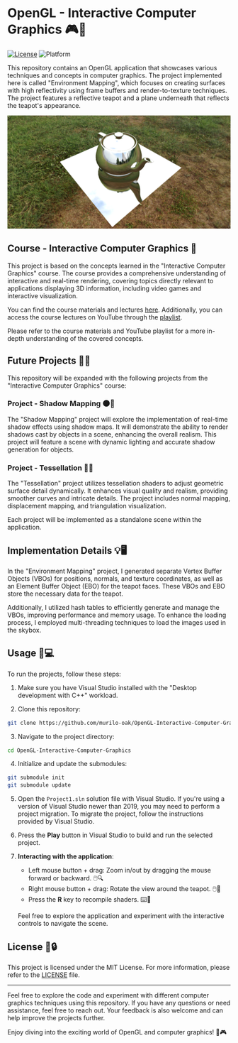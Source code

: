 ﻿# OpenGL - Interactive Computer Graphics 🎮🌌

[![License](https://img.shields.io/badge/license-MIT-blue.svg)](https://opensource.org/licenses/MIT)
![Platform](https://img.shields.io/badge/platform-Windows-blue.svg)

This repository contains an OpenGL application that showcases various techniques and concepts in computer graphics. The project implemented here is called "Environment Mapping", which focuses on creating surfaces with high reflectivity using frame buffers and render-to-texture techniques. The project features a reflective teapot and a plane underneath that reflects the teapot's appearance.

![](docs/screenshot.png)
## Course - Interactive Computer Graphics 🧠

This project is based on the concepts learned in the "Interactive Computer Graphics" course. The course provides a comprehensive understanding of interactive and real-time rendering, covering topics directly relevant to applications displaying 3D information, including video games and interactive visualization.

You can find the course materials and lectures [here](https://graphics.cs.utah.edu/courses/cs6610/spring2021/). Additionally, you can access the course lectures on YouTube through the [playlist](https://www.youtube.com/playlist?list=PLplnkTzzqsZS3R5DjmCQsqupu43oS9CFN).

Please refer to the course materials and YouTube playlist for a more in-depth understanding of the covered concepts.

## Future Projects 🔮🚀

This repository will be expanded with the following projects from the "Interactive Computer Graphics" course:

### Project - Shadow Mapping 🌑🌳

The "Shadow Mapping" project will explore the implementation of real-time shadow effects using shadow maps. It will demonstrate the ability to render shadows cast by objects in a scene, enhancing the overall realism. This project will feature a scene with dynamic lighting and accurate shadow generation for objects.

### Project - Tessellation 🎨✨

The "Tessellation" project utilizes tessellation shaders to adjust geometric surface detail dynamically. It enhances visual quality and realism, providing smoother curves and intricate details. The project includes normal mapping, displacement mapping, and triangulation visualization.

Each project will be implemented as a standalone scene within the application.

## Implementation Details 💡🖥️

In the "Environment Mapping" project, I generated separate Vertex Buffer Objects (VBOs) for positions, normals, and texture coordinates, as well as an Element Buffer Object (EBO) for the teapot faces. These VBOs and EBO store the necessary data for the teapot.

Additionally, I utilized hash tables to efficiently generate and manage the VBOs, improving performance and memory usage. To enhance the loading process, I employed multi-threading techniques to load the images used in the skybox.

## Usage 🚀💻

To run the projects, follow these steps:

1. Make sure you have Visual Studio installed with the "Desktop development with C++" workload.

2. Clone this repository:

```bash
git clone https://github.com/murilo-oak/OpenGL-Interactive-Computer-Graphics.git
```

3. Navigate to the project directory:

```bash
cd OpenGL-Interactive-Computer-Graphics
```

4. Initialize and update the submodules:

```bash
git submodule init
git submodule update
```

5. Open the `Project1.sln` solution file with Visual Studio. If you're using a version of Visual Studio newer than 2019, you may need to perform a project migration. To migrate the project, follow the instructions provided by Visual Studio.

6. Press the **Play** button in Visual Studio to build and run the selected project.

7. **Interacting with the application**:
   - Left mouse button + drag: Zoom in/out by dragging the mouse forward or backward. 🖱️🔍
   - Right mouse button + drag: Rotate the view around the teapot. 🖱️🔄
   - Press the **R** key to recompile shaders. ⌨️🔄

   Feel free to explore the application and experiment with the interactive controls to navigate the scene.
## License 📄🔒

This project is licensed under the MIT License. For more information, please refer to the [LICENSE](LICENSE) file.

---

Feel free to explore the code and experiment with different computer graphics techniques using this repository. If you have any questions or need assistance, feel free to reach out. Your feedback is also welcome and can help improve the projects further.

Enjoy diving into the exciting world of OpenGL and computer graphics! 🌠🎮
